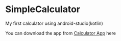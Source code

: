 # SimpleCalculator
My first calculator using android-studio(kotlin)

You can download the app from [Calculator App](https://drive.google.com/file/d/1DeSc_hfF3Unz1o2-euDkPqDzV8b4YYxV/view?usp=sharing) here
